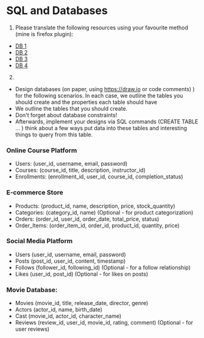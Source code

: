 # SQL and Databases 

1. Please translate the following resources using your favourite method (mine is firefox plugin): 
- [DB 1](https://github.com/DonatasNoreika/Python-pamokos/wiki/SQL-1-u%C5%BEduotys)
- [DB 2](https://github.com/DonatasNoreika/Python-pamokos/wiki/SQL-2-u%C5%BEduotys)
- [DB 3](https://github.com/DonatasNoreika/Python-pamokos/wiki/SQL-3-u%C5%BEduotys)
- [DB 4](https://github.com/robotautas/kursas/blob/master/DB/db4/uzduotis.md)

2. 
- Design databases (on paper, using https://draw.io or code comments) ) for the following scenarios. In each case, we outline the tables you should create and the properties each table should have
- We outline the tables that you should create. 
- Don't forget about database constraints! 
- Afterwards, implement your designs via SQL commands (CREATE TABLE ... ) think about a few ways put data into these tables and interesting things to query from this table.

### Online Course Platform
- Users: (user_id, username, email, password)
- Courses: (course_id, title, description, instructor_id)	
- Enrollments: (enrollment_id, user_id, course_id, completion_status)

### E-commerce Store
- Products: (product_id, name, description, price, stock_quantity)
- Categories: (category_id, name) (Optional - for product categorization)	
- Orders: (order_id, user_id, order_date, total_price, status)	
- Order_Items: (order_item_id, order_id, product_id, quantity, price)

### Social Media Platform
- Users (user_id, username, email, password)	
- Posts (post_id, user_id, content, timestamp)	
- Follows (follower_id, following_id) (Optional - for a follow relationship)	
- Likes (user_id, post_id) (Optional - for likes on posts)

### Movie Database:
- Movies (movie_id, title, release_date, director, genre)	
- Actors (actor_id, name, birth_date)
- Cast (movie_id, actor_id, character_name)
- Reviews (review_id, user_id, movie_id, rating, comment) (Optional - for user reviews)

